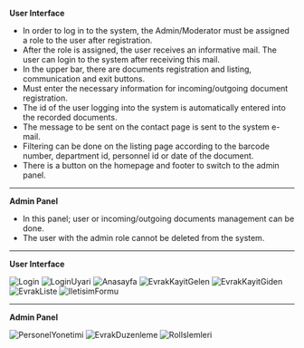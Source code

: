   **User Interface**
- In order to log in to the system, the Admin/Moderator must be assigned a role to the user after registration.
- After the role is assigned, the user receives an informative mail. The user can login to the system after receiving this mail.
- In the upper bar, there are documents registration and listing, communication and exit buttons.
- Must enter the necessary information for incoming/outgoing document registration.
- The id of the user logging into the system is automatically entered into the recorded documents.
- The message to be sent on the contact page is sent to the system e-mail.
- Filtering can be done on the listing page according to the barcode number, department id, personnel id or date of the document.
- There is a button on the homepage and footer to switch to the admin panel.

---------------------------------------------------------------------------------------------------------------------------------------------------------------------------------

  **Admin Panel**
- In this panel; user or incoming/outgoing documents management can be done.
- The user with the admin role cannot be deleted from the system.

---------------------------------------------------------------------------------------------------------------------------------------------------------------------------------

**User Interface**

![Login](https://user-images.githubusercontent.com/81382160/126087393-cc187b64-3da3-41f7-9796-d69a75c605bc.png)
![LoginUyari](https://user-images.githubusercontent.com/81382160/126087399-41d88311-92b5-488f-b9bd-c5f5acccf3bd.png)
![Anasayfa](https://user-images.githubusercontent.com/81382160/126087404-68de33f2-b3db-4e95-86be-d72ccfb5b0f3.png)
![EvrakKayitGelen](https://user-images.githubusercontent.com/81382160/126087409-c7f3a133-a7e2-45ba-8697-dc0efeb91c92.png)
![EvrakKayitGiden](https://user-images.githubusercontent.com/81382160/126087412-c4ae5bb1-2e81-4af9-8ce3-e593d4b76e78.png)
![EvrakListe](https://user-images.githubusercontent.com/81382160/126087417-122c3547-b903-4133-9919-158c5edde6ed.png)
![IletisimFormu](https://user-images.githubusercontent.com/81382160/126087419-4dd5d3f8-2fe9-40ea-8c66-56147b5f94dd.png)

---------------------------------------------------------------------------------------------------------------------------------------------------------------------------------

**Admin Panel**

![PersonelYonetimi](https://user-images.githubusercontent.com/81382160/126087428-70421746-897c-4959-a2e9-615d75f45420.png)
![EvrakDuzenleme](https://user-images.githubusercontent.com/81382160/126087431-dc1591aa-d427-473e-b051-699975b8de82.png)
![RolIslemleri](https://user-images.githubusercontent.com/81382160/126087433-06045585-0a1c-4205-955b-7c935d16c020.png)

